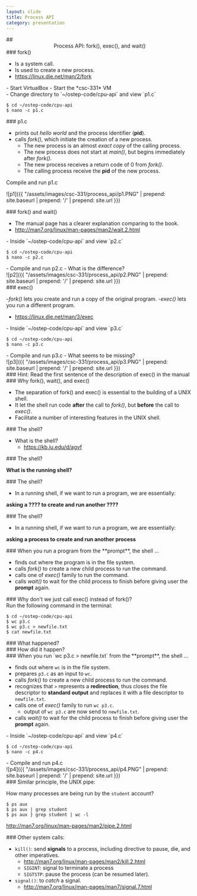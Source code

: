 ```yaml
---
layout: slide
title: Process API
category: presentation
---
```


<section data-markdown>
## <center> Process API: fork(), exec(), and wait() </center>
</section>

<section data-markdown>
### fork()

- Is a system call.
- Is used to create a new process.
- https://linux.die.net/man/2/fork
</section>


<section data-markdown>
- Start VirtualBox
- Start the *csc-331* VM
</section>


<section data-markdown>
- Change directory to `~/ostep-code/cpu-api` and view `p1.c`

```
$ cd ~/ostep-code/cpu-api
$ nano -c p1.c
```
</section>

<section data-markdown>
### p1.c

- prints out *hello world* and the process identifier (**pid**).
- calls *fork()*, which initiate the creation of a new process.
  - The new process is an almost *exact copy* of the calling process. 
  - The new process does not start at *main()*, but begins immediately after *fork()*.
  - The new process receives a return code of 0 from *fork()*.
  - The calling process receive the **pid** of the new process. 
</section>


<section data-markdown>
Compile and run p1.c

![p1]({{ "/assets/images/csc-331/process_api/p1.PNG" | prepend: site.baseurl | prepend: '/' | prepend: site.url }})
</section>

<section data-markdown>
### fork() and wait()

- The manual page has a clearer explanation comparing to the book. 
- http://man7.org/linux/man-pages/man2/wait.2.html
</section>


<section data-markdown>
- Inside `~/ostep-code/cpu-api` and view `p2.c`

```
$ cd ~/ostep-code/cpu-api
$ nano -c p2.c
```
</section>


<section data-markdown>
- Compile and run p2.c
- What is the difference?
</section>


<section data-markdown>
![p2]({{ "/assets/images/csc-331/process_api/p2.PNG" | prepend: site.baseurl | prepend: '/' | prepend: site.url }})
</section>


<section data-markdown>
### exec()

-*fork()* lets you create and run a copy of the original program.
-*exec()* lets you run a different program. 
- https://linux.die.net/man/3/exec
</section>


<section data-markdown>
- Inside `~/ostep-code/cpu-api` and view `p3.c`

```
$ cd ~/ostep-code/cpu-api
$ nano -c p3.c
```
</section>


<section data-markdown>
- Compile and run p3.c
- What seems to be missing?
</section>


<section data-markdown>
![p3]({{ "/assets/images/csc-331/process_api/p3.PNG" | prepend: site.baseurl | prepend: '/' | prepend: site.url }})
</section>


<section data-markdown>
### Hint: Read the first sentence of the description of exec() in the manual
</section>


<section data-markdown>
### Why fork(), wait(), and exec()

- The separation of fork() and exec() is essential to the building of a UNIX shell. 
- It let the shell run code **after** the call to *fork()*, but **before** the call to *exec()*.
- Facilitate a number of interesting features in the UNIX shell. 
</section>


<section data-markdown>
### The shell?

- What is the shell?
  - https://kb.iu.edu/d/agvf
</section>


<section data-markdown>
### The shell?

**What is the running shell?**

</section>


<section data-markdown>
### The shell?

- In a running shell, if we want to run a program, we are essentially:

**asking a ???? to create and run another ????**
</section>


<section data-markdown>
### The shell?

- In a running shell, if we want to run a program, we are essentially:

**asking a process to create and run another process**
</section>


<section data-markdown>
### When you run a program from the **prompt**, the shell ...

- finds out where the program is in the file system. 
- calls *fork()* to create a new child process to run the command.
- calls one of *exec()* family to run the command. 
- calls *wait()* to wait for the child process to finish before giving user the **prompt** again. 
</section>


<section data-markdown>
### Why don't we just call exec() instead of fork()?
</section>


<section data-markdown>
Run the following command in the terminal:

```
$ cd ~/ostep-code/cpu-api
$ wc p3.c
$ wc p3.c > newfile.txt
$ cat newfile.txt
```
</section>


<section data-markdown>
### What happened?
</section>


<section data-markdown>
### How did it happen?
</section>


<section data-markdown>
### When you run `wc p3.c > newfile.txt` from the **prompt**, the shell ...

- finds out where `wc` is in the file system. 
- prepares `p3.c` as an input to `wc`.
- calls *fork()* to create a new child process to run the command.
- recognizes that `>` represents a **redirection**, thus closes the file descriptor to **standard output** and replaces it with a file descriptor to `newfile.txt`.
- calls one of *exec()* family to run `wc p3.c`. 
  - output of `wc p3.c` are now send to `newfile.txt`.
- calls *wait()* to wait for the child process to finish before giving user the **prompt** again. 
</section>

<section data-markdown>
- Inside `~/ostep-code/cpu-api` and view `p4.c`

```
$ cd ~/ostep-code/cpu-api
$ nano -c p4.c
```
</section>


<section data-markdown>
- Compile and run p4.c
</section>


<section data-markdown>
![p4]({{ "/assets/images/csc-331/process_api/p4.PNG" | prepend: site.baseurl | prepend: '/' | prepend: site.url }})
</section>


<section data-markdown>
### Similar principle, the UNIX pipe:

How many processes are being run by the `student` account?

```
$ ps aux
$ ps aux | grep student
$ ps aux } grep student | wc -l
```

http://man7.org/linux/man-pages/man2/pipe.2.html
</section>


<section data-markdown>
### Other system calls:

- `kill()`: send **signals** to a process, including directive to pause, die, and other imperatives. 
  - http://man7.org/linux/man-pages/man2/kill.2.html
  - `SIGINT`: signal to terminate a process
  - `SIGTSTP`: pause the process (can be resumed later). 
- `signal()`: to *catch* a signal. 
  - http://man7.org/linux/man-pages/man7/signal.7.html
</section>